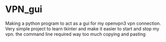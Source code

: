 # VPN_gui

Making a python program to act as a gui for my openvpn3 vpn connection. Very simple project to learn tkinter and make it easier to start and stop my vpn. the command line required way too much copying and pasting
